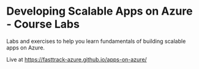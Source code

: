 # Developing Scalable Apps on Azure - Course Labs

Labs and exercises to help you learn fundamentals of building scalable apps on Azure.

Live at https://fasttrack-azure.github.io/apps-on-azure/
